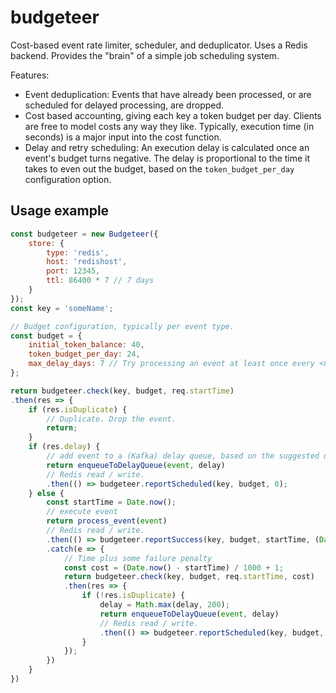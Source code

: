 # budgeteer
Cost-based event rate limiter, scheduler, and deduplicator. Uses a Redis
backend. Provides the "brain" of a simple job scheduling system.

Features:

- Event deduplication: Events that have already been processed, or are
    scheduled for delayed processing, are dropped.
- Cost based accounting, giving each key a token budget per day. Clients 
    are free to model costs any way they like. Typically, execution time (in
    seconds) is a major input into the cost function.
- Delay and retry scheduling: An execution delay is calculated once an event's
    budget turns negative. The delay is proportional to the time it takes to
    even out the budget, based on the `token_budget_per_day` configuration
    option.

## Usage example

```javascript
const budgeteer = new Budgeteer({ 
    store: {
        type: 'redis',
        host: 'redishost', 
        port: 12345,
        ttl: 86400 * 7 // 7 days
    }
});
const key = 'someName';

// Budget configuration, typically per event type.
const budget = {
    initial_token_balance: 40,
    token_budget_per_day: 24,
    max_delay_days: 7 // Try processing an event at least once every <n> days
};

return budgeteer.check(key, budget, req.startTime)
.then(res => {
    if (res.isDuplicate) {
        // Duplicate. Drop the event.
        return;
    }
    if (res.delay) {
        // add event to a (Kafka) delay queue, based on the suggested delay.
        return enqueueToDelayQueue(event, delay)
        // Redis read / write.
        .then(() => budgeteer.reportScheduled(key, budget, 0);
    } else {
        const startTime = Date.now();
        // execute event
        return process_event(event)
        // Redis read / write.
        .then(() => budgeteer.reportSuccess(key, budget, startTime, (Date.now() - startTime) / 1000))
        .catch(e => {
            // Time plus some failure penalty
            const cost = (Date.now() - startTime) / 1000 + 1;
            return budgeteer.check(key, budget, req.startTime, cost)
            .then(res => {
                if (!res.isDuplicate) {
                    delay = Math.max(delay, 200);
                    return enqueueToDelayQueue(event, delay)
                    // Redis read / write.
                    .then(() => budgeteer.reportScheduled(key, budget, cost));
                }
            });
        })
    }
})
```
